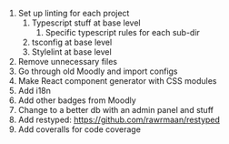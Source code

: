 1. Set up linting for each project
   1. Typescript stuff at base level
      1. Specific typescript rules for each sub-dir
   1. tsconfig at base level
   1. Stylelint at base level
1. Remove unnecessary files
1. Go through old Moodly and import configs
1. Make React component generator with CSS modules
1. Add i18n
1. Add other badges from Moodly
1. Change to a better db with an admin panel and stuff
1. Add restyped: https://github.com/rawrmaan/restyped
1. Add coveralls for code coverage
